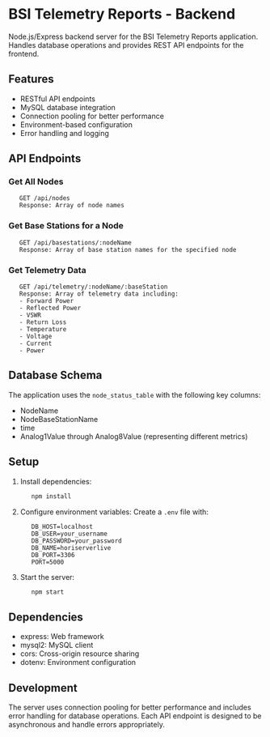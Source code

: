 # BSI Telemetry Reports - Backend

Node.js/Express backend server for the BSI Telemetry Reports application. Handles database operations and provides REST API endpoints for the frontend.

## Features

- RESTful API endpoints
- MySQL database integration
- Connection pooling for better performance
- Environment-based configuration
- Error handling and logging

## API Endpoints

### Get All Nodes

```http
   GET /api/nodes
   Response: Array of node names
```

### Get Base Stations for a Node

```http
   GET /api/basestations/:nodeName
   Response: Array of base station names for the specified node
```

### Get Telemetry Data

```http
   GET /api/telemetry/:nodeName/:baseStation
   Response: Array of telemetry data including:
   - Forward Power
   - Reflected Power
   - VSWR
   - Return Loss
   - Temperature
   - Voltage
   - Current
   - Power
```

## Database Schema

The application uses the `node_status_table` with the following key columns:

- NodeName
- NodeBaseStationName
- time
- Analog1Value through Analog8Value (representing different metrics)

## Setup

1. Install dependencies:

   ```bash
      npm install
   ```

2. Configure environment variables:
   Create a `.env` file with:

   ```env
      DB_HOST=localhost
      DB_USER=your_username
      DB_PASSWORD=your_password
      DB_NAME=horiserverlive
      DB_PORT=3306
      PORT=5000
   ```

3. Start the server:

   ```bash
      npm start
   ```

## Dependencies

- express: Web framework
- mysql2: MySQL client
- cors: Cross-origin resource sharing
- dotenv: Environment configuration

## Development

The server uses connection pooling for better performance and includes error handling for database operations. Each API endpoint is designed to be asynchronous and handle errors appropriately.
